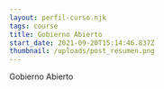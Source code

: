 ```yaml
---
layout: perfil-curso.njk
tags: course
title: Gobierno Abierto
start_date: 2021-09-20T15:14:46.837Z
thumbnail: /uploads/post_resumen.png
---
```

Gobierno Abierto